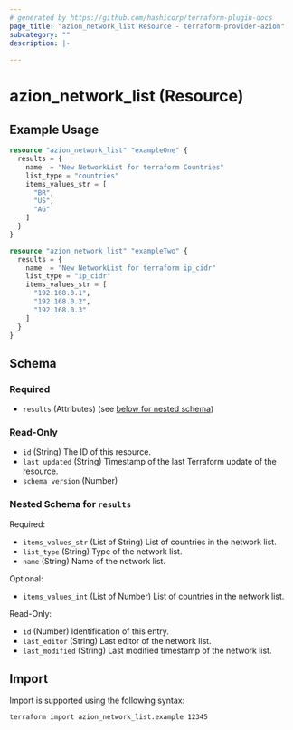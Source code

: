 ```yaml
---
# generated by https://github.com/hashicorp/terraform-plugin-docs
page_title: "azion_network_list Resource - terraform-provider-azion"
subcategory: ""
description: |-
  
---
```


# azion_network_list (Resource)



## Example Usage

```terraform
resource "azion_network_list" "exampleOne" {
  results = {
    name  = "New NetworkList for terraform Countries"
    list_type = "countries"
    items_values_str = [
      "BR",
      "US",
      "AG"
    ]
  }
}

resource "azion_network_list" "exampleTwo" {
  results = {
    name  = "New NetworkList for terraform ip_cidr"
    list_type = "ip_cidr"
    items_values_str = [
      "192.168.0.1",
      "192.168.0.2",
      "192.168.0.3"
    ]
  }
}
```

<!-- schema generated by tfplugindocs -->
## Schema

### Required

- `results` (Attributes) (see [below for nested schema](#nestedatt--results))

### Read-Only

- `id` (String) The ID of this resource.
- `last_updated` (String) Timestamp of the last Terraform update of the resource.
- `schema_version` (Number)

<a id="nestedatt--results"></a>
### Nested Schema for `results`

Required:

- `items_values_str` (List of String) List of countries in the network list.
- `list_type` (String) Type of the network list.
- `name` (String) Name of the network list.

Optional:

- `items_values_int` (List of Number) List of countries in the network list.

Read-Only:

- `id` (Number) Identification of this entry.
- `last_editor` (String) Last editor of the network list.
- `last_modified` (String) Last modified timestamp of the network list.

## Import

Import is supported using the following syntax:

```shell
terraform import azion_network_list.example 12345
```
